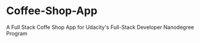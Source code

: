 # Coffee-Shop-App
 A Full Stack Coffe Shop App for Udacity's Full-Stack Developer Nanodegree Program
